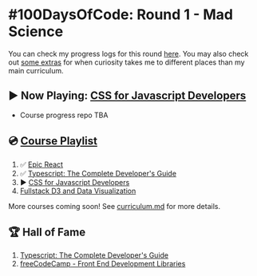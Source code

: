 # #100DaysOfCode: Round 1 - Mad Science

You can check my progress logs for this round [here](log.md). You may also check out [some extras](log-extra.md) for when curiosity takes me to different places than my main curriculum.

## ▶️ Now Playing: [CSS for Javascript Developers](https://css-for-js.dev/)

- Course progress repo TBA

## 💿 [Course Playlist](curriculum.md)

1. ✅ [Epic React](https://epicreact.dev/)
2. ✅ [Typescript: The Complete Developer's Guide](https://www.udemy.com/course/typescript-the-complete-developers-guide/)
3. ▶️ [CSS for Javascript Developers](https://css-for-js.dev/)
4. [Fullstack D3 and Data Visualization](https://www.newline.co/fullstack-d3)

More courses coming soon! See [curriculum.md](curriculum.md) for more details.

## 🏆 Hall of Fame

1. [Typescript: The Complete Developer's Guide](https://www.udemy.com/certificate/UC-bf7e40a1-3121-4dff-a05e-8c67f586ade2/)
2. [freeCodeCamp - Front End Development Libraries](https://www.freecodecamp.org/certification/insidiae/front-end-development-libraries)
